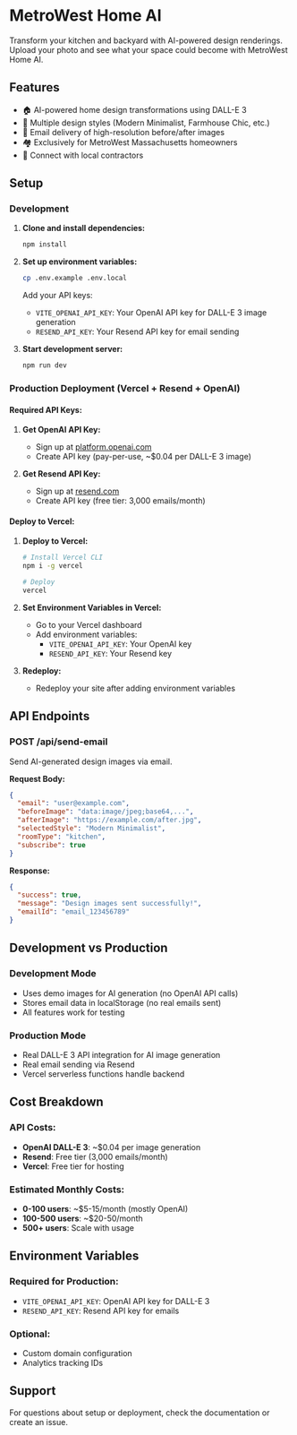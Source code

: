 # MetroWest Home AI

Transform your kitchen and backyard with AI-powered design renderings. Upload your photo and see what your space could become with MetroWest Home AI.

## Features

- 🏠 AI-powered home design transformations using DALL-E 3
- 🎨 Multiple design styles (Modern Minimalist, Farmhouse Chic, etc.)
- 📧 Email delivery of high-resolution before/after images
- 🏘️ Exclusively for MetroWest Massachusetts homeowners
- 💼 Connect with local contractors

## Setup

### Development

1. **Clone and install dependencies:**
   ```bash
   npm install
   ```

2. **Set up environment variables:**
   ```bash
   cp .env.example .env.local
   ```
   
   Add your API keys:
   - `VITE_OPENAI_API_KEY`: Your OpenAI API key for DALL-E 3 image generation
   - `RESEND_API_KEY`: Your Resend API key for email sending

3. **Start development server:**
   ```bash
   npm run dev
   ```

### Production Deployment (Vercel + Resend + OpenAI)

#### Required API Keys:

1. **Get OpenAI API Key:**
   - Sign up at [platform.openai.com](https://platform.openai.com)
   - Create API key (pay-per-use, ~$0.04 per DALL-E 3 image)

2. **Get Resend API Key:**
   - Sign up at [resend.com](https://resend.com)
   - Create API key (free tier: 3,000 emails/month)

#### Deploy to Vercel:

1. **Deploy to Vercel:**
   ```bash
   # Install Vercel CLI
   npm i -g vercel
   
   # Deploy
   vercel
   ```

2. **Set Environment Variables in Vercel:**
   - Go to your Vercel dashboard
   - Add environment variables:
     - `VITE_OPENAI_API_KEY`: Your OpenAI key
     - `RESEND_API_KEY`: Your Resend key

3. **Redeploy:**
   - Redeploy your site after adding environment variables

## API Endpoints

### POST /api/send-email
Send AI-generated design images via email.

**Request Body:**
```json
{
  "email": "user@example.com",
  "beforeImage": "data:image/jpeg;base64,...",
  "afterImage": "https://example.com/after.jpg",
  "selectedStyle": "Modern Minimalist",
  "roomType": "kitchen",
  "subscribe": true
}
```

**Response:**
```json
{
  "success": true,
  "message": "Design images sent successfully!",
  "emailId": "email_123456789"
}
```

## Development vs Production

### Development Mode
- Uses demo images for AI generation (no OpenAI API calls)
- Stores email data in localStorage (no real emails sent)
- All features work for testing

### Production Mode
- Real DALL-E 3 API integration for AI image generation
- Real email sending via Resend
- Vercel serverless functions handle backend

## Cost Breakdown

### API Costs:
- **OpenAI DALL-E 3**: ~$0.04 per image generation
- **Resend**: Free tier (3,000 emails/month)
- **Vercel**: Free tier for hosting

### Estimated Monthly Costs:
- **0-100 users**: ~$5-15/month (mostly OpenAI)
- **100-500 users**: ~$20-50/month
- **500+ users**: Scale with usage

## Environment Variables

### Required for Production:
- `VITE_OPENAI_API_KEY`: OpenAI API key for DALL-E 3
- `RESEND_API_KEY`: Resend API key for emails

### Optional:
- Custom domain configuration
- Analytics tracking IDs

## Support

For questions about setup or deployment, check the documentation or create an issue.